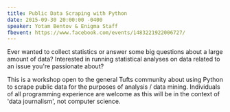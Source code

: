 ```yaml
---
title: Public Data Scraping with Python
date: 2015-09-30 20:00:00 -0400
speaker: Yotam Bentov & Enigma Staff
fbevent: https://www.facebook.com/events/1483221922006727/
---
```


Ever wanted to collect statistics or answer some big questions about a large amount of data? Interested in running statistical analyses on data related to an issue you're passionate about?

This is a workshop open to the general Tufts community about using Python to scrape public data for the purposes of analysis / data mining. Individuals of all programming experience are welcome as this will be in the context of 'data journalism', not computer science.
